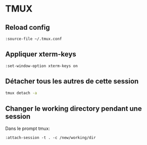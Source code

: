 TMUX
====

Reload config
-------------

```
:source-file ~/.tmux.conf
```

Appliquer xterm-keys
--------------------

```
:set-window-option xterm-keys on
```

Détacher tous les autres de cette session
---
```bash
tmux detach -a
```

Changer le working directory pendant une session
---

Dans le prompt tmux:
```
:attach-session -t . -c /new/working/dir
```
